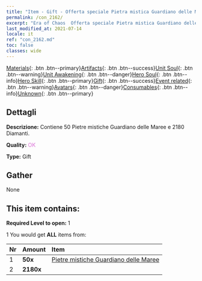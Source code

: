 ```yaml
---
title: "Item - Gift - Offerta speciale Pietra mistica Guardiano delle Maree B"
permalink: /con_2162/
excerpt: "Era of Chaos  Offerta speciale Pietra mistica Guardiano delle Maree B"
last_modified_at: 2021-07-14
locale: it
ref: "con_2162.md"
toc: false
classes: wide
---
```

 [Materials](/ItemsIT/){: .btn .btn--primary}[Artifacts](/ItemsIT/Artifacts/){: .btn .btn--success}[Unit Soul](/ItemsIT/UnitSoul/){: .btn .btn--warning}[Unit Awakening](/ItemsIT/UnitAwakening/){: .btn .btn--danger}[Hero Soul](/ItemsIT/HeroSoul/){: .btn .btn--info}[Hero Skill](/ItemsIT/HeroSkill/){: .btn .btn--primary}[Gift](/ItemsIT/Gift/){: .btn .btn--success}[Event related](/ItemsIT/Events/){: .btn .btn--warning}[Avatars](/ItemsIT/Avatars/){: .btn .btn--danger}[Consumables](/ItemsIT/Consumables/){: .btn .btn--info}[Unknown](/ItemsIT/Unknown/){: .btn .btn--primary}

## Dettagli
 **Descrizione:** Contiene 50 Pietre mistiche Guardiano delle Maree e 2180 Diamanti.

 **Quality:** <span style="color: #DA70D6">OK</span>

 **Type:** Gift

## Gather

  None

## This item contains:

 **Required Level to open:** 1

 1 You would get **ALL** items  from:

  | Nr | Amount |     Item    |
  |:---|:-------|:------------|
  | 1 |  **50x** | [Pietre mistiche Guardiano delle Maree](/ItemsIT/unt_352/) |  | 
  | 2 |  **2180x** | <i class="fas fa-gem"/> |  | 
